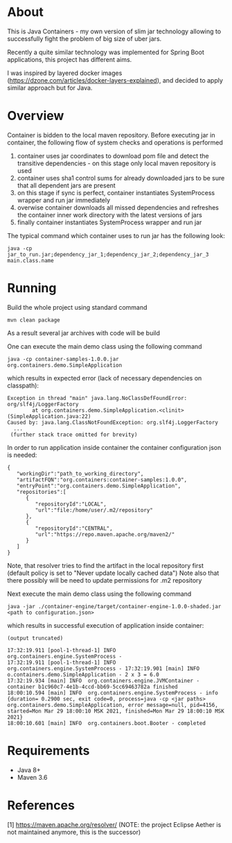About
======

This is Java Containers - my own version of slim jar technology allowing to successfully fight the problem of big size of uber jars.

Recently a quite similar technology was implemented for Spring Boot applications, this project has different aims.

I was inspired by layered docker images (https://dzone.com/articles/docker-layers-explained), and decided to apply similar approach but for Java.

Overview
=========

Container is bidden to the local maven repository.
Before executing jar in container, the following flow of system checks and operations is performed

 
1) container uses jar coordinates to download pom file and detect the transitive dependencies - on this stage only local maven repository is used 
2) container uses sha1 control sums for already downloaded jars to be sure that all dependent jars are present 
3) on this stage if sync is perfect, container instantiates SystemProcess wrapper and run jar immediately
4) overwise container downloads all missed dependencies and refreshes the container inner work directory with the latest versions of jars
5) finally container instantiates SystemProcess wrapper and run jar

The typical command which container uses to run jar has the following look:

```
java -cp jar_to_run.jar;dependency_jar_1;dependency_jar_2;dependency_jar_3 main.class.name
```


Running
========

Build the whole project using standard command

```
mvn clean package
```
As a result several jar archives with code will be build

One can execute the main demo class using the following command

```
java -cp container-samples-1.0.0.jar org.containers.demo.SimpleApplication
```
which results in expected error (lack of necessary dependencies on classpath):

```
Exception in thread "main" java.lang.NoClassDefFoundError: org/slf4j/LoggerFactory
        at org.containers.demo.SimpleApplication.<clinit>(SimpleApplication.java:22)
Caused by: java.lang.ClassNotFoundException: org.slf4j.LoggerFactory
  ...
 (further stack trace omitted for brevity)
```

In order to run application inside container the container configuration json is needed:

```
{
   "workingDir":"path_to_working_directory",
   "artifactFQN":"org.containers:container-samples:1.0.0",
   "entryPoint":"org.containers.demo.SimpleApplication",
   "repositories":[
      {
         "repositoryId":"LOCAL",
         "url":"file:/home/user/.m2/repository"
      },
      {
         "repositoryId":"CENTRAL",
         "url":"https://repo.maven.apache.org/maven2/"
      }
   ]
}
```
Note, that resolver tries to find the artifact in the local repository first (default policy is set to "Never update locally cached data")
Note also that there possibly will be need to update permissions for .m2 repository

Next execute the main demo class using the following command

```
java -jar ./container-engine/target/container-engine-1.0.0-shaded.jar <path to configuration.json>
```
which results in successful execution of application inside container:

```
(output truncated)

17:32:19.911 [pool-1-thread-1] INFO  org.containers.engine.SystemProcess -
17:32:19.911 [pool-1-thread-1] INFO  org.containers.engine.SystemProcess - 17:32:19.901 [main] INFO  o.containers.demo.SimpleApplication - 2 x 3 = 6.0
17:32:19.934 [main] INFO  org.containers.engine.JVMContainer - container b1c960c7-4e1b-4ccd-bb69-5cc69463782a finished
18:00:10.594 [main] INFO  org.containers.engine.SystemProcess - info {duration= 0.2900 sec, exit code=0, process=java -cp <jar paths> org.containers.demo.SimpleApplication, error message=null, pid=4156, started=Mon Mar 29 18:00:10 MSK 2021, finished=Mon Mar 29 18:00:10 MSK 2021}
18:00:10.601 [main] INFO  org.containers.boot.Booter - completed

```

Requirements
=============

* Java 8+
* Maven 3.6    

References
===========

[1] https://maven.apache.org/resolver/ (NOTE: the project Eclipse Aether is not maintained anymore, this is the successor)




